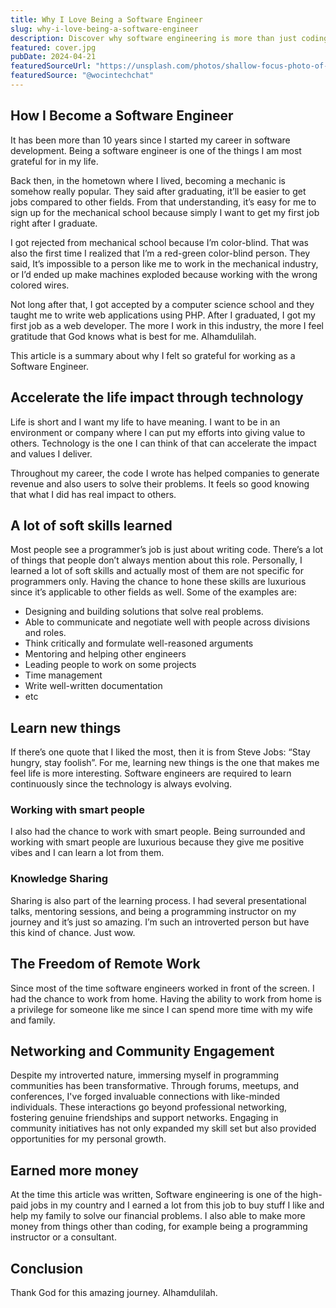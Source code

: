 ```yaml
---
title: Why I Love Being a Software Engineer
slug: why-i-love-being-a-software-engineer
description: Discover why software engineering is more than just coding
featured: cover.jpg
pubDate: 2024-04-21
featuredSourceUrl: "https://unsplash.com/photos/shallow-focus-photo-of-person-using-macbook-6Dv3pe-JnSg"
featuredSource: "@wocintechchat"
---
```


## How I Become a Software Engineer

It has been more than 10 years since I started my career in software development. Being a software engineer is one of the things I am most grateful for in my life.

Back then, in the hometown where I lived, becoming a mechanic is somehow really popular. They said after graduating, it’ll be easier to get jobs compared to other fields. From that understanding, it’s easy for me to sign up for the mechanical school because simply I want to get my first job right after I graduate.

I got rejected from mechanical school because I’m color-blind. That was also the first time I realized that I’m a red-green color-blind person. They said, It’s impossible to a person like me to work in the mechanical industry, or I’d ended up make machines exploded because working with the wrong colored wires.

Not long after that, I got accepted by a computer science school and they taught me to write web applications using PHP. After I graduated, I got my first job as a web developer. The more I work in this industry, the more I feel gratitude that God knows what is best for me. Alhamdulilah.

This article is a summary about why I felt so grateful for working as a Software Engineer.

## Accelerate the life impact through technology

Life is short and I want my life to have meaning. I want to be in an environment or company where I can put my efforts into giving value to others. Technology is the one I can think of that can accelerate the impact and values I deliver.

Throughout my career, the code I wrote has helped companies to generate revenue and also users to solve their problems. It feels so good knowing that what I did has real impact to others.

## A lot of soft skills learned

Most people see a programmer’s job is just about writing code. There’s a lot of things that people don’t always mention about this role. Personally, I learned a lot of soft skills and actually most of them are not specific for programmers only. Having the chance to hone these skills are luxurious since it’s applicable to other fields as well. Some of the examples are:

- Designing and building solutions that solve real problems.
- Able to communicate and negotiate well with people across divisions and roles.
- Think critically and formulate well-reasoned arguments
- Mentoring and helping other engineers
- Leading people to work on some projects
- Time management
- Write well-written documentation
- etc

## Learn new things

If there’s one quote that I liked the most, then it is from Steve Jobs: “Stay hungry, stay foolish”. For me, learning new things is the one that makes me feel life is more interesting. Software engineers are required to learn continuously since the technology is always evolving.

### Working with smart people

I also had the chance to work with smart people. Being surrounded and working with smart people are luxurious because they give me positive vibes and I can learn a lot from them.

### Knowledge Sharing

Sharing is also part of the learning process. I had several presentational talks, mentoring sessions, and being a programming instructor on my journey and it’s just so amazing. I’m such an introverted person but have this kind of chance. Just wow.

## The Freedom of Remote Work

Since most of the time software engineers worked in front of the screen. I had the chance to work from home. Having the ability to work from home is a privilege for someone like me since I can spend more time with my wife and family.

## Networking and Community Engagement

Despite my introverted nature, immersing myself in programming communities has been transformative. Through forums, meetups, and conferences, I've forged invaluable connections with like-minded individuals. These interactions go beyond professional networking, fostering genuine friendships and support networks. Engaging in community initiatives has not only expanded my skill set but also provided opportunities for my personal growth.

## Earned more money

At the time this article was written, Software engineering is one of the high-paid jobs in my country and I earned a lot from this job to buy stuff I like and help my family to solve our financial problems. I also able to make more money from things other than coding, for example being a programming instructor or a consultant.

## Conclusion

Thank God for this amazing journey. Alhamdulilah.
